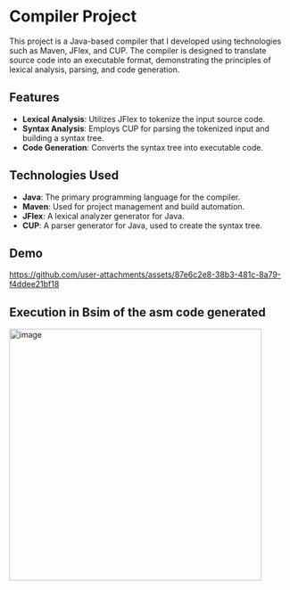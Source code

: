 # Compiler Project

This project is a Java-based compiler that I developed using technologies such as Maven, JFlex, and CUP. The compiler is designed to translate source code into an executable format, demonstrating the principles of lexical analysis, parsing, and code generation.

## Features

- **Lexical Analysis**: Utilizes JFlex to tokenize the input source code.
- **Syntax Analysis**: Employs CUP for parsing the tokenized input and building a syntax tree.
- **Code Generation**: Converts the syntax tree into executable code.

## Technologies Used

- **Java**: The primary programming language for the compiler.
- **Maven**: Used for project management and build automation.
- **JFlex**: A lexical analyzer generator for Java.
- **CUP**: A parser generator for Java, used to create the syntax tree.

## Demo


https://github.com/user-attachments/assets/87e6c2e8-38b3-481c-8a79-f4ddee21bf18

## Execution in Bsim of the asm code generated

<img width="452" alt="image" src="https://github.com/user-attachments/assets/9192c805-1ff7-489a-a031-88b8e9300365" />



